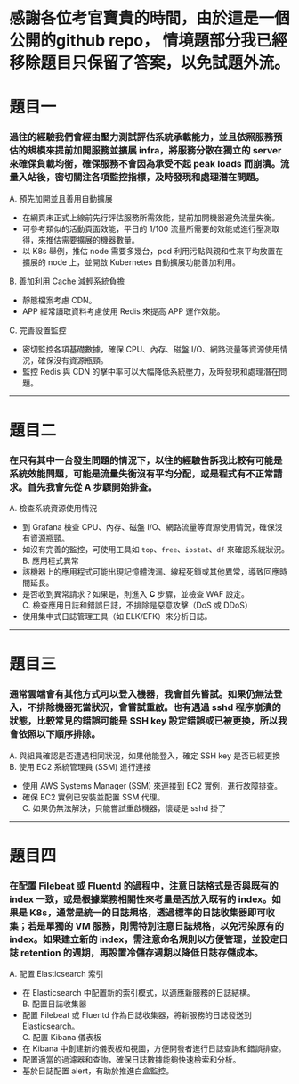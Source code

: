 # 感謝各位考官寶貴的時間，由於這是一個公開的github repo， 情境題部分我已經移除題目只保留了答案，以免試題外流。

# 題目一  
 ### 過往的經驗我們會經由壓力測試評估系統承載能力，並且依照服務預估的規模來提前加開服務並擴展 infra，將服務分散在獨立的 server 來確保負載均衡，確保服務不會因為承受不起 peak loads 而崩潰。流量入站後，密切關注各項監控指標，及時發現和處理潛在問題。

A. 預先加開並且善用自動擴展  
- 在網頁未正式上線前先行評估服務所需效能，提前加開機器避免流量失衡。  
- 可參考類似的活動頁面效能，平日的 1/100 流量所需要的效能或進行壓測取得，來推估需要擴展的機器數量。  
- 以 K8s 舉例，推估 node 需要多幾台，pod 利用污點與親和性來平均放置在擴展的 node 上，並開啟 Kubernetes 自動擴展功能善加利用。  

B. 善加利用 Cache 減輕系統負擔  
- 靜態檔案考慮 CDN。  
- APP 經常讀取資料考慮使用 Redis 來提高 APP 運作效能。  

C. 完善設置監控  
- 密切監控各項基礎數據，確保 CPU、內存、磁盤 I/O、網路流量等資源使用情況，確保沒有資源瓶頸。  
- 監控 Redis 與 CDN 的擊中率可以大幅降低系統壓力，及時發現和處理潛在問題。  
---

# 題目二  
 ### 在只有其中一台發生問題的情況下，以往的經驗告訴我比較有可能是系統效能問題，可能是流量失衡沒有平均分配，或是程式有不正常請求。首先我會先從 **A** 步驟開始排查。

 A. 檢查系統資源使用情況  
- 到 Grafana 檢查 CPU、內存、磁盤 I/O、網路流量等資源使用情況，確保沒有資源瓶頸。  
- 如沒有完善的監控，可使用工具如 `top`、`free`、`iostat`、`df` 來確認系統狀況。  
 B. 應用程式異常  
- 該機器上的應用程式可能出現記憶體洩漏、線程死鎖或其他異常，導致回應時間延長。  
- 是否收到異常請求？如果是，則進入 **C** 步驟，並檢查 WAF 設定。  
 C. 檢查應用日誌和錯誤日誌，不排除是惡意攻擊（DoS 或 DDoS）  
- 使用集中式日誌管理工具（如 ELK/EFK）來分析日誌。  
---

# 題目三  
### 通常雲端會有其他方式可以登入機器，我會首先嘗試。如果仍無法登入，不排除機器死當狀況，會嘗試重啟。也有遇過 sshd 程序崩潰的狀態，比較常見的錯誤可能是 SSH key 設定錯誤或已被更換，所以我會依照以下順序排除。

 A. 與組員確認是否遭遇相同狀況，如果他能登入，確定 SSH key 是否已經更換  
 B. 使用 EC2 系統管理員 (SSM) 進行連接  
- 使用 AWS Systems Manager (SSM) 來連接到 EC2 實例，進行故障排查。  
- 確保 EC2 實例已安裝並配置 SSM 代理。  
 C. 如果仍無法解決，只能嘗試重啟機器，懷疑是 sshd 掛了  
---

# 題目四  
### 在配置 Filebeat 或 Fluentd 的過程中，注意日誌格式是否與既有的 index 一致，或是根據業務相關性來考量是否放入既有的 index。如果是 K8s，通常是統一的日誌規格，透過標準的日誌收集器即可收集；若是單獨的 VM 服務，則需特別注意日誌規格，以免污染原有的 index。如果建立新的 index，需注意命名規則以方便管理，並設定日誌 retention 的週期，再設置冷儲存週期以降低日誌存儲成本。

 A. 配置 Elasticsearch 索引  
- 在 Elasticsearch 中配置新的索引模式，以適應新服務的日誌結構。  
 B. 配置日誌收集器  
- 配置 Filebeat 或 Fluentd 作為日誌收集器，將新服務的日誌發送到 Elasticsearch。  
 C. 配置 Kibana 儀表板  
- 在 Kibana 中創建新的儀表板和視圖，方便開發者進行日誌查詢和錯誤排查。  
- 配置適當的過濾器和查詢，確保日誌數據能夠快速檢索和分析。  
- 基於日誌配置 alert，有助於推進白盒監控。  